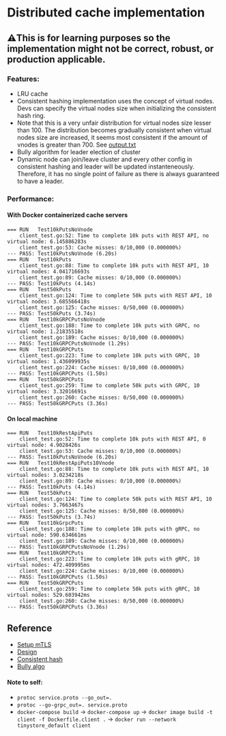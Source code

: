 # Distributed cache implementation 

## ⚠️This is for learning purposes so the implementation might not be correct, robust, or production applicable.

### Features:
- LRU cache
- Consistent hashing implementation uses the concept of virtual nodes. Devs can specify the virtual nodes size when initializing the consistent hash ring. 
- Note that this is a very unfair distribution for virtual nodes size lesser than 100. The distribution becomes gradually consistent when virtual nodes size are increased, it seems most consistent if the amount of vnodes is greater than 700. See [output.txt](https://github.com/nathang15/go-tinystore/blob/main/output.txt)
- Bully algorithm for leader election of cluster
- Dynamic node can join/leave cluster and every other config in consistent hashing and leader will be updated instanteneously. Therefore, it has no single point of failure as there is always guaranteed to have a leader.

### Performance:
#### With Docker containerized cache servers
```
=== RUN   Test10kPutsNoVnode
    client_test.go:52: Time to complete 10k puts with REST API, no virtual node: 6.145886283s
    client_test.go:53: Cache misses: 0/10,000 (0.000000%)
--- PASS: Test10kPutsNoVnode (6.20s)
=== RUN   Test10kPuts
    client_test.go:88: Time to complete 10k puts with REST API, 10 virtual nodes: 4.041716693s
    client_test.go:89: Cache misses: 0/10,000 (0.000000%)
--- PASS: Test10kPuts (4.14s)
=== RUN   Test50kPuts
    client_test.go:124: Time to complete 50k puts with REST API, 10 virtual nodes: 3.685566418s
    client_test.go:125: Cache misses: 0/50,000 (0.000000%)
--- PASS: Test50kPuts (3.74s)
=== RUN   Test10kGRPCPutsNoVnode
    client_test.go:188: Time to complete 10k puts with GRPC, no virtual node: 1.21835518s
    client_test.go:189: Cache misses: 0/10,000 (0.000000%)
--- PASS: Test10kGRPCPutsNoVnode (1.29s)
=== RUN   Test10kGRPCPuts
    client_test.go:223: Time to complete 10k puts with GRPC, 10 virtual nodes: 1.436099935s
    client_test.go:224: Cache misses: 0/10,000 (0.000000%)
--- PASS: Test10kGRPCPuts (1.50s)
=== RUN   Test50kGRPCPuts
    client_test.go:259: Time to complete 50k puts with GRPC, 10 virtual nodes: 3.32016691s
    client_test.go:260: Cache misses: 0/50,000 (0.000000%)
--- PASS: Test50kGRPCPuts (3.36s)
```
#### On local machine
```
=== RUN   Test10kRestApiPuts
    client_test.go:52: Time to complete 10k puts with REST API, 0 virtual node: 4.9028426s
    client_test.go:53: Cache misses: 0/10,000 (0.000000%)
--- PASS: Test10kPutsNoVnode (6.20s)
=== RUN   Test10kRestApiPuts10Vnode
    client_test.go:88: Time to complete 10k puts with REST API, 10 virtual nodes: 3.0234218s
    client_test.go:89: Cache misses: 0/10,000 (0.000000%)
--- PASS: Test10kPuts (4.14s)
=== RUN   Test50kPuts
    client_test.go:124: Time to complete 50k puts with REST API, 10 virtual nodes: 3.7663467s
    client_test.go:125: Cache misses: 0/50,000 (0.000000%)
--- PASS: Test50kPuts (3.74s)
=== RUN   Test10kGrpcPuts
    client_test.go:188: Time to complete 10k puts with gRPC, no virtual node: 590.634661ms
    client_test.go:189: Cache misses: 0/10,000 (0.000000%)
--- PASS: Test10kGRPCPutsNoVnode (1.29s)
=== RUN   Test10kGRPCPuts
    client_test.go:223: Time to complete 10k puts with gRPC, 10 virtual nodes: 472.409995ms
    client_test.go:224: Cache misses: 0/10,000 (0.000000%)
--- PASS: Test10kGRPCPuts (1.50s)
=== RUN   Test50kGRPCPuts
    client_test.go:259: Time to complete 50k puts with gRPC, 10 virtual nodes: 529.603942ms
    client_test.go:260: Cache misses: 0/50,000 (0.000000%)
--- PASS: Test50kGRPCPuts (3.36s)
```
## Reference

- [Setup mTLS](https://dev.to/techschoolguru/a-complete-overview-of-ssl-tls-and-its-cryptographic-system-36pd)
- [Design](https://www.youtube.com/watch?v=iuqZvajTOyA&t=920s)
- [Consistent hash](https://www.youtube.com/watch?v=UF9Iqmg94tk&t=359s)
- [Bully algo](https://lass.cs.umass.edu/~shenoy/courses/spring22/lectures/Lec14_notes.pdf)

#### Note to self:
- `protoc service.proto --go_out=.`     
- `protoc --go-grpc_out=. service.proto`
- `docker-compose build` -> `docker-compose up` -> `docker image build -t client -f Dockerfile.client .` -> `docker run --network tinystore_default client`
